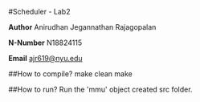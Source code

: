 #Scheduler - Lab2

**Author** Anirudhan Jegannathan Rajagopalan

**N-Number** N18824115

**Email** ajr619@nyu.edu

##How to compile?
    make clean
    make

##How to run?
    Run the 'mmu' object created src folder.
